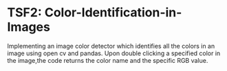 # TSF2: Color-Identification-in-Images
Implementing an image color detector which identifies all the colors in an image using open cv and pandas.
Upon double clicking a specified color in the image,the code returns the color name and the specific RGB value.
